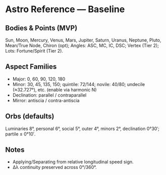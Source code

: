 
<!-- >>> AUTO-GEN BEGIN: Astro Reference v1.0 -->
# Astro Reference — Baseline

## Bodies & Points (MVP)
Sun, Moon, Mercury, Venus, Mars, Jupiter, Saturn, Uranus, Neptune, Pluto, Mean/True Node, Chiron (opt);
Angles: ASC, MC, IC, DSC; Vertex (Tier 2); Lots: Fortune/Spirit (Tier 2).

## Aspect Families
- Major: 0, 60, 90, 120, 180
- Minor: 30, 45, 135, 150; quintile: 72/144; novile: 40/80; undecile (≈32.727°), etc. (enable via harmonic N)
- Declination: parallel / contraparallel
- Mirror: antiscia / contra-antiscia

## Orbs (defaults)
Luminaries 8°, personal 6°, social 5°, outer 4°, minors 2°, declination 0°30′; partile ≤ 0°10′.

## Notes
- Applying/Separating from relative longitudinal speed sign.
- Δλ continuity preserved across 0°/360°.
<!-- >>> AUTO-GEN END: Astro Reference v1.0 -->

